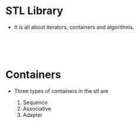 # STL Library

- It is all about iterators, containers and algorithms.

<br>
<br>
<br>

# Containers

- Three types of containers in the stl are

  1. Sequence
  1. Associative
  1. Adapter
